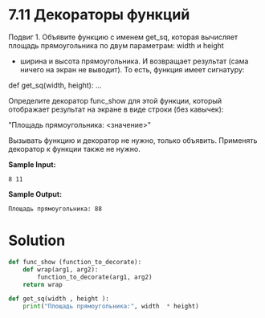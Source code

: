 # 7.11 Декораторы функций

Подвиг 1. Объявите функцию с именем get_sq, которая вычисляет площадь прямоугольника по двум параметрам: width и height

- ширина и высота прямоугольника. И возвращает результат (сама ничего на экран не выводит). То есть, функция имеет
  сигнатуру:

def get_sq(width, height): ...

Определите декоратор func_show для этой функции, который отображает результат на экране в виде строки (без кавычек):

"Площадь прямоугольника: <значение>"

Вызывать функцию и декоратор не нужно, только объявить. Применять декоратор к функции также не нужно.

**Sample Input:**

```
8 11
```

**Sample Output:**

```
Площадь прямоугольника: 88
```

# Solution

```python
def func_show (function_to_decorate):
    def wrap(arg1, arg2):
        function_to_decorate(arg1, arg2)
    return wrap

def get_sq(width , height ):
    print("Площадь прямоугольника:", width  * height)
```